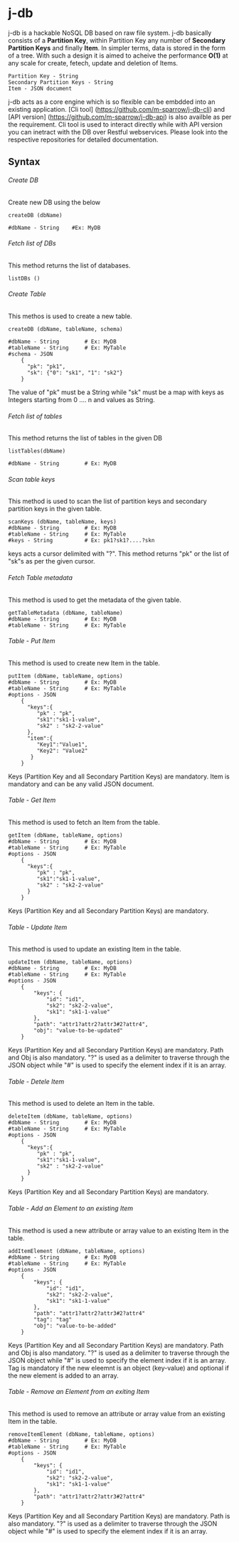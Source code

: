 # j-db
j-db is a hackable NoSQL DB based on raw file system. j-db basically consists of a **Partition Key**, within Partition Key any number of **Secondary Partition Keys** and finally **Item**. In simpler terms, data is stored in the form of a tree. With such a design it is aimed to acheive the performance **O(1)** at any scale for create, fetech, update and deletion of Items.

```
Partition Key - String
Secondary Partition Keys - String
Item - JSON document
```
j-db acts as a core engine which is so flexible can be embdded into an existing application. [Cli tool] (https://github.com/m-sparrow/j-db-cli) and [API version] (https://github.com/m-sparrow/j-db-api) is also availble as per the requirement. Cli tool is used to interact directly while with API version you can inetract with the DB over Restful webservices. Please look into the respective repositories for detailed documentation.

## Syntax

###### Create DB
Create new DB using the below 
```
createDB (dbName)   

#dbName - String    #Ex: MyDB

```

###### Fetch list of DBs
This method returns the list of databases.
```
listDBs () 
```

###### Create Table
This methos is used to create a new table.
```
createDB (dbName, tableName, schema)   

#dbName - String        # Ex: MyDB
#tableName - String     # Ex: MyTable 
#schema - JSON 
    {
      "pk": "pk1",
      "sk": {"0": "sk1", "1": "sk2"}
    }
```
The value of "pk" must be a String while "sk" must be a map with keys as Integers starting from 0 .... n and values as String.

###### Fetch list of tables
This method returns the list of tables in the given DB
```
listTables(dbName)

#dbName - String        # Ex: MyDB
```

###### Scan table keys
This method is used to scan the list of partition keys and secondary partition keys in the given table.
```
scanKeys (dbName, tableName, keys)
#dbName - String        # Ex: MyDB
#tableName - String     # Ex: MyTable 
#keys - String          # Ex: pk1?sk1?....?skn 

```
keys acts a cursor delimited with "?". This method returns "pk" or the list of "sk"s as per the given cursor.

###### Fetch Table metadata 
This method is used to get the metadata of the given table.
```
getTableMetadata (dbName, tableName)
#dbName - String        # Ex: MyDB
#tableName - String     # Ex: MyTable 
```

###### Table - Put Item
This method is used to create new Item in the table. 
```
putItem (dbName, tableName, options)
#dbName - String        # Ex: MyDB
#tableName - String     # Ex: MyTable 
#options - JSON
    {
      "keys":{
         "pk" : "pk", 
         "sk1":"sk1-1-value", 
         "sk2" : "sk2-2-value"
      }, 
      "item":{
         "Key1":"Value1", 
         "Key2": "Value2"
       }
    }
```
Keys (Partition Key and all Secondary Partition Keys) are mandatory. Item is mandatory and can be any valid JSON document.

###### Table - Get Item
This method is used to fetch an Item from the table.
```
getItem (dbName, tableName, options)
#dbName - String        # Ex: MyDB
#tableName - String     # Ex: MyTable 
#options - JSON
    {
      "keys":{
         "pk" : "pk", 
         "sk1":"sk1-1-value", 
         "sk2" : "sk2-2-value"
      }
    }
```
Keys (Partition Key and all Secondary Partition Keys) are mandatory.

###### Table - Update Item
This method is used to update an existing Item in the table. 
```
updateItem (dbName, tableName, options)
#dbName - String        # Ex: MyDB
#tableName - String     # Ex: MyTable 
#options - JSON
    {
        "keys": {
            "id": "id1",
            "sk2": "sk2-2-value",
            "sk1": "sk1-1-value"
        },
        "path": "attr1?attr2?attr3#2?attr4",
        "obj": "value-to-be-updated"
    }
```
Keys (Partition Key and all Secondary Partition Keys) are mandatory. Path and Obj is also mandatory. "?" is used as a delimiter to traverse through the JSON object while "#" is used to specify the element index if it is an array.

###### Table - Detele Item
This method is used to delete an Item in the table.
```
deleteItem (dbName, tableName, options)
#dbName - String        # Ex: MyDB
#tableName - String     # Ex: MyTable 
#options - JSON
    {
      "keys":{
         "pk" : "pk", 
         "sk1":"sk1-1-value", 
         "sk2" : "sk2-2-value"
      }
    }
```
Keys (Partition Key and all Secondary Partition Keys) are mandatory.

###### Table - Add an Element to an existing Item
This method is used a new attribute or array value to an existing Item in the table.
```
addItemElement (dbName, tableName, options)
#dbName - String        # Ex: MyDB
#tableName - String     # Ex: MyTable 
#options - JSON
    {
        "keys": {
            "id": "id1",
            "sk2": "sk2-2-value",
            "sk1": "sk1-1-value"
        },
        "path": "attr1?attr2?attr3#2?attr4"
        "tag": "tag"
        "obj": "value-to-be-added"
    }
```
Keys (Partition Key and all Secondary Partition Keys) are mandatory. Path and Obj is also mandatory. "?" is used as a delimiter to traverse through the JSON object while "#" is used to specify the element index if it is an array. Tag is mandatory if the new eleemnt is an object (key-value) and optional if the new element is added to an array.

###### Table - Remove an Element from an exiting Item
This method is used to remove an attribute or array value from an existing Item in the table.
```
removeItemElement (dbName, tableName, options)
#dbName - String        # Ex: MyDB
#tableName - String     # Ex: MyTable 
#options - JSON
    {
        "keys": {
            "id": "id1",
            "sk2": "sk2-2-value",
            "sk1": "sk1-1-value"
        },
        "path": "attr1?attr2?attr3#2?attr4"
    }
```
Keys (Partition Key and all Secondary Partition Keys) are mandatory. Path is also mandatory. "?" is used as a delimiter to traverse through the JSON object while "#" is used to specify the element index if it is an array.
